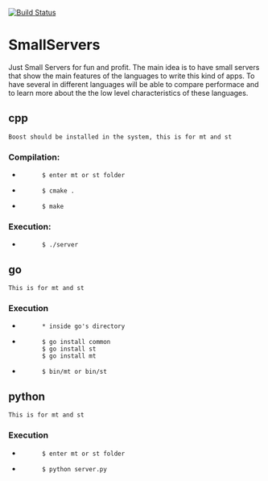 
[![Build Status](https://travis-ci.org/lalanne/SmallServers.svg?branch=develop)](https://travis-ci.org/lalanne/SmallServers)

# SmallServers
Just Small Servers for fun  and profit. 
The main idea is to have small servers that show the main features of the languages to write this kind 
of apps. To have several in different languages will be able to compare performace and to learn more about 
the the low level characteristics of these languages.

## cpp
    Boost should be installed in the system, this is for mt and st
###     Compilation:
*           $ enter mt or st folder
*           $ cmake .
*           $ make

###     Execution:
*           $ ./server

## go
    This is for mt and st
###     Execution
*           * inside go's directory
*           $ go install common
            $ go install st
            $ go install mt
*           $ bin/mt or bin/st

## python
    This is for mt and st
###     Execution
*           $ enter mt or st folder
*           $ python server.py
